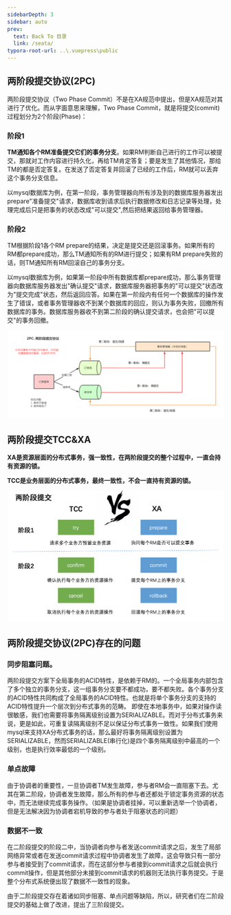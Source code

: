 ```yaml
---
sidebarDepth: 3
sidebar: auto
prev:
  text: Back To 目录
  link: /seata/
typora-root-url: ..\.vuepress\public
---
```


## **两阶段提交协议(2PC)**

两阶段提交协议（Two Phase Commit）不是在XA规范中提出，但是XA规范对其进行了优化。而从字面意思来理解，Two Phase Commit，就是将提交(commit)过程划分为2个阶段(Phase)：

### 阶段1

**TM通知各个RM准备提交它们的事务分支**。如果RM判断自己进行的工作可以被提交，那就对工作内容进行持久化，再给TM肯定答复；要是发生了其他情况，那给TM的都是否定答复。在发送了否定答复并回滚了已经的工作后，RM就可以丢弃这个事务分支信息。

  以mysql数据库为例，在第一阶段，事务管理器向所有涉及到的数据库服务器发出prepare"准备提交"请求，数据库收到请求后执行数据修改和日志记录等处理，处理完成后只是把事务的状态改成"可以提交",然后把结果返回给事务管理器。

### 阶段2

TM根据阶段1各个RM prepare的结果，决定是提交还是回滚事务。如果所有的RM都prepare成功，那么TM通知所有的RM进行提交；如果有RM prepare失败的话，则TM通知所有RM回滚自己的事务分支。

以mysql数据库为例，如果第一阶段中所有数据库都prepare成功，那么事务管理器向数据库服务器发出"确认提交"请求，数据库服务器把事务的"可以提交"状态改为"提交完成"状态，然后返回应答。如果在第一阶段内有任何一个数据库的操作发生了错误，或者事务管理器收不到某个数据库的回应，则认为事务失败，回撤所有数据库的事务。数据库服务器收不到第二阶段的确认提交请求，也会把"可以提交"的事务回撤。

![img](/images/seata/17993.png)





## 两阶段提交TCC&XA

**XA是资源层面的分布式事务，强一致性，在两阶段提交的整个过程中，一直会持有资源的锁。**

**TCC是业务层面的分布式事务，最终一致性，不会一直持有资源的锁。**

![img](/images/seata/17990.png)



## **两阶段提交协议(2PC)存在的问题**

### **同步阻塞问题。**

两阶段提交方案下全局事务的ACID特性，是依赖于RM的。一个全局事务内部包含了多个独立的事务分支，这一组事务分支要不都成功，要不都失败。各个事务分支的ACID特性共同构成了全局事务的ACID特性。也就是将单个事务分支的支持的ACID特性提升一个层次到分布式事务的范畴。 即使在本地事务中，如果对操作读很敏感，我们也需要将事务隔离级别设置为SERIALIZABLE。而对于分布式事务来说，更是如此，可重复读隔离级别不足以保证分布式事务一致性。如果我们使用mysql来支持XA分布式事务的话，那么最好将事务隔离级别设置为SERIALIZABLE，然而SERIALIZABLE(串行化)是四个事务隔离级别中最高的一个级别，也是执行效率最低的一个级别。

### **单点故障**

由于协调者的重要性，一旦协调者TM发生故障，参与者RM会一直阻塞下去。尤其在第二阶段，协调者发生故障，那么所有的参与者还都处于锁定事务资源的状态中，而无法继续完成事务操作。（如果是协调者挂掉，可以重新选举一个协调者，但是无法解决因为协调者宕机导致的参与者处于阻塞状态的问题）

### **数据不一致**

在二阶段提交的阶段二中，当协调者向参与者发送commit请求之后，发生了局部网络异常或者在发送commit请求过程中协调者发生了故障，这会导致只有一部分参与者接受到了commit请求，而在这部分参与者接到commit请求之后就会执行commit操作，但是其他部分未接到commit请求的机器则无法执行事务提交。于是整个分布式系统便出现了数据不一致性的现象。

由于二阶段提交存在着诸如同步阻塞、单点问题等缺陷，所以，研究者们在二阶段提交的基础上做了改进，提出了三阶段提交。 